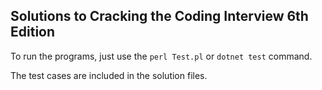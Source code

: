 ## Solutions to Cracking the Coding Interview 6th Edition

To run the programs, just use the `perl Test.pl` or `dotnet test` command.

The test cases are included in the solution files.